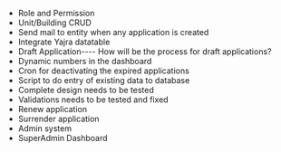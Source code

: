 <ul>
<li>Role and Permission</li>
<li>Unit/Building CRUD</li>
<li>Send mail to entity when any application is created</li>
<li>Integrate Yajra datatable</li>
<li>Draft Application---- How will be the process for draft applications?</li>
<li>Dynamic numbers in the dashboard</li>
<li>Cron for deactivating the expired applications</li>
<li>Script to do entry of existing data to database</li>
<li>Complete design needs to be tested</li>
<li>Validations needs to be tested and fixed</li>
<li>Renew application</li>
<li>Surrender application</li>
<li>Admin system</li>
<li>SuperAdmin Dashboard</li>
</ul>